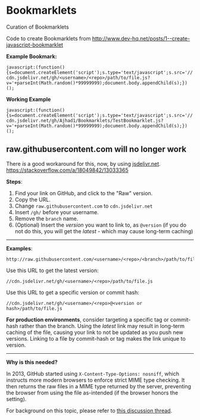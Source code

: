 # Bookmarklets
Curation of Bookmarklets

Code to create Bookmarklets from http://www.dev-hq.net/posts/1--create-javascript-bookmarklet

**Example Bookmark:**

`javascript:(function(){s=document.createElement('script');s.type='text/javascript';s.src='//cdn.jsdelivr.net/gh/<username>/<repo>/path/to/file.js?v='+parseInt(Math.random()*99999999);document.body.appendChild(s);})();`

**Working Example**

`javascript:(function(){s=document.createElement('script');s.type='text/javascript';s.src='//cdn.jsdelivr.net/gh/Ajhad1/Bookmarklets/TestBookmarklet.js?v='+parseInt(Math.random()*99999999);document.body.appendChild(s);})();`

## raw.githubusercontent.com will no longer work

There *is* a good workaround for this, now, by using [jsdelivr.net][pa].
https://stackoverflow.com/a/18049842/13033365

**Steps**:

1. Find your link on GitHub, and click to the "Raw" version.
2. Copy the URL.
3. Change `raw.githubusercontent.com` to `cdn.jsdelivr.net`
4. Insert `/gh/` before your username.
5. Remove the `branch` name.
5. (Optional) Insert the _version_ you want to link to, as `@version` (if you do not do this, you will get the _latest_ - which may cause long-term caching)

---

**Examples**:

<!-- language-all: none -->

    http://raw.githubusercontent.com/<username>/<repo>/<branch>/path/to/file.js

Use this URL to get the latest version:

    //cdn.jsdelivr.net/gh/<username>/<repo>/path/to/file.js

Use this URL to get a specific version or commit hash:

    //cdn.jsdelivr.net/gh/<username>/<repo>@<version or hash>/path/to/file.js

**For production environments**, consider targeting a specific tag or commit-hash rather than the branch. Using the _latest_ link may result in long-term caching of the file, causing your link to not be updated as you push new versions. Linking to a file by commit-hash or tag makes the link unique to version.

---

**Why is this needed?**

In 2013, GitHub started using `X-Content-Type-Options: nosniff`, which instructs more modern browsers to enforce strict MIME type checking. It then returns the raw files in a MIME type returned by the server, preventing the browser from using the file as-intended (if the browser honors the setting).

For background on this topic, please refer to [this discussion thread][qu].

[pa]://www.jsdelivr.com
[qu]://bugs.chromium.org/p/chromium/issues/detail?id=180007
